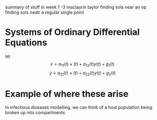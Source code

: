 
summary of stuff in week 1 -3
maclaurin
taylor
finding sols near an op
finding sols neatr a regular single point


# Systems of Ordinary Differential Equations

let $$
\dot{x} =a_{11}(t)\times(t) + a_{12}(t)y(t) + g_{1}(t)
$$
$$
\dot{y} =a_{21}(t)\times(t) + a_{22}(t)y(t) + g_{2}(t)
$$
# Example of where these arise

In infectious diseases modelling, we can think of a host population being broken up into compartments. 